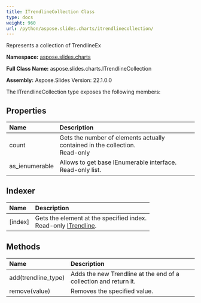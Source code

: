 ```yaml
---
title: ITrendlineCollection Class
type: docs
weight: 960
url: /python/aspose.slides.charts/itrendlinecollection/
---
```


Represents a collection of TrendlineEx

**Namespace:** [aspose.slides.charts](/python/aspose.slides.charts/)

**Full Class Name:** aspose.slides.charts.ITrendlineCollection

**Assembly:**  Aspose.Slides Version: 22.1.0.0

The ITrendlineCollection type exposes the following members:
## **Properties**
|**Name**|**Description**|
| :- | :- |
|count|Gets the number of elements actually contained in the collection.<br/>            Read-only|
|as_ienumerable|Allows to get base IEnumerable interface.<br/>            Read-only list.|
## **Indexer**
|**Name**|**Description**|
| :- | :- |
|[index]|Gets the element at the specified index.<br/>            Read-only [ITrendline](/python/aspose.slides.charts/itrendline/).|
## **Methods**
|**Name**|**Description**|
| :- | :- |
|add(trendline_type)|Adds the new Trendline at the end of a collection and return it.|
|remove(value)|Removes the specified value.|
